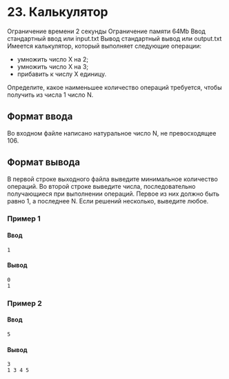 # 23. Калькулятор

Ограничение времени	2 секунды
Ограничение памяти	64Mb
Ввод	стандартный ввод или input.txt
Вывод	стандартный вывод или output.txt
Имеется калькулятор, который выполняет следующие операции:
* умножить число X на 2;
* умножить число X на 3;
* прибавить к числу X единицу.

Определите, какое наименьшее количество операций требуется, чтобы получить из числа 1 число N.

## Формат ввода

Во входном файле написано натуральное число N, не превосходящее 106.

## Формат вывода

В первой строке выходного файла выведите минимальное количество операций. Во второй строке выведите числа, последовательно получающиеся при выполнении операций. Первое из них должно быть равно 1, а последнее N. Если решений несколько, выведите любое.

### Пример 1

#### Ввод	
```
1
```
#### Вывод
```
0
1
```
### Пример 2

#### Ввод	
```
5
```
#### Вывод
```
3
1 3 4 5
```
